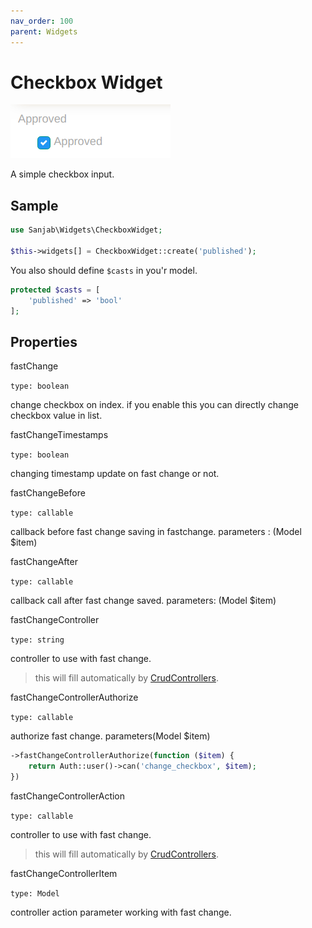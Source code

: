 ```yaml
---
nav_order: 100
parent: Widgets
---
```

# Checkbox Widget
![Checkbox widget](../images/screenshots/widgets/checkbox.jpg)

A simple checkbox input.

## Sample
```php
use Sanjab\Widgets\CheckboxWidget;

$this->widgets[] = CheckboxWidget::create('published');
```

You also should define `$casts` in you'r model.
```php
protected $casts = [
    'published' => 'bool'
];
```

## Properties


fastChange

`type: boolean`

change checkbox on index. if you enable this you can directly change checkbox value in list.

fastChangeTimestamps

`type: boolean`

changing timestamp update on fast change or not.

fastChangeBefore

`type: callable`

callback before fast change saving in fastchange.
parameters : (Model $item)

fastChangeAfter

`type: callable`

callback call after fast change saved.
parameters: (Model $item)

fastChangeController

`type: string`

controller to use with fast change.
> this will fill automatically by [CrudControllers](../crud.md).

fastChangeControllerAuthorize

`type: callable`

authorize fast change. parameters(Model $item)

```php
->fastChangeControllerAuthorize(function ($item) {
    return Auth::user()->can('change_checkbox', $item);
})
```

fastChangeControllerAction

`type: callable`

controller to use with fast change.
> this will fill automatically by [CrudControllers](../crud.md).

fastChangeControllerItem

`type: Model`

controller action parameter working with fast change.
